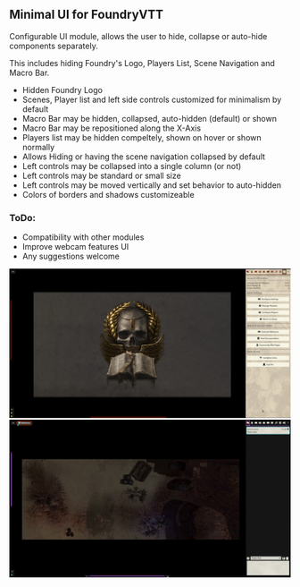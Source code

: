 ## Minimal UI for FoundryVTT

Configurable UI module, allows the user to hide, collapse or auto-hide components separately.

This includes hiding Foundry's Logo, Players List, Scene Navigation and Macro Bar.

* Hidden Foundry Logo
* Scenes, Player list and left side controls customized for minimalism by default 
* Macro Bar may be hidden, collapsed, auto-hidden (default) or shown
* Macro Bar may be repositioned along the X-Axis
* Players list may be hidden compeltely, shown on hover or shown normally
* Allows Hiding or having the scene navigation collapsed by default
* Left controls may be collapsed into a single column (or not)
* Left controls may be standard or small size
* Left controls may be moved vertically and set behavior to auto-hidden
* Colors of borders and shadows customizeable

### ToDo:
* Compatibility with other modules
* Improve webcam features UI
* Any suggestions welcome

![Example GIF](./examplegif-long.gif)
![Example Image](./example11.jpg)